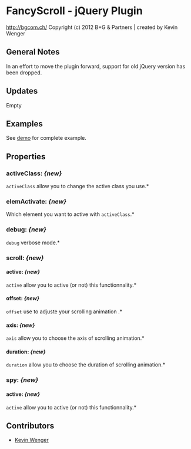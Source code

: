 # FancyScroll - jQuery Plugin
http://bgcom.ch/ Copyright (c) 2012 B+G & Partners | created by Kevin Wenger

## General Notes
In an effort to move the plugin forward, support for old jQuery version has been dropped.

## Updates
Empty

## Examples
See [demo](https://github.com/bgcom/responsive-scroller/tree/master/demo) for complete example.

## Properties

### activeClass: *{new}*
`activeClass` allow you to change the active class you use.*

### elemActivate: *{new}*
Which element you want to active with `activeClass`.*

### debug: *{new}*
`debug` verbose mode.*

### scroll: *{new}*
#### active: *{new}*
`active` allow you to active (or not) this functionnality.*

#### offset: *{new}*
`offset` use to adjuste your scrolling animation .*

#### axis: *{new}*
`axis` allow you to choose the axis of scrolling animation.*

#### duration: *{new}*
`duration` allow you to choose the duration of scrolling animation.*

### spy: *{new}*
#### active: *{new}*
`active` allow you to active (or not) this functionnality.*


## Contributors
- [Kevin Wenger](https://github.com/Sudei) 